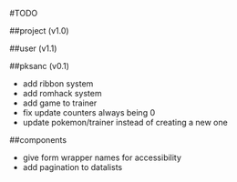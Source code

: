 #TODO

##project (v1.0)

##user (v1.1)

##pksanc (v0.1)
- add ribbon system
- add romhack system
- add game to trainer
- fix update counters always being 0
- update pokemon/trainer instead of creating a new one

##components
- give form wrapper names for accessibility
- add pagination to datalists
